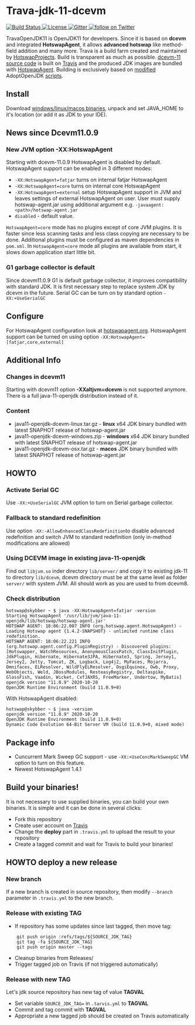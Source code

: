 Trava-jdk-11-dcevm
==================
<p align="left">
    <a href="https://travis-ci.org/TravaOpenJDK/trava-jdk-11-dcevm">
        <img src="https://api.travis-ci.org/TravaOpenJDK/trava-jdk-11-dcevm.svg" alt="Build Status">
    </a>
    <a href="http://www.apache.org/licenses/LICENSE-2.0.html">
        <img src="http://img.shields.io/:license-apache-blue.svg" alt="License">
    </a>
    <a href="https://gitter.im/HotswapProjects/user">
        <img src="https://badges.gitter.im/Join%20Chat.svg" alt="Gitter">
    </a>
    <a href="https://twitter.com/intent/follow?screen_name=HSwapAgent">
        <img src="https://img.shields.io/twitter/follow/HSwapAgent.svg?style=social&logo=twitter" alt="follow on Twitter">
    </a>
</p>

TravaOpenJDK11 is OpenJDK11 for developers. Since it is based on **dcevm** and integrated **HotswapAgent**, it allows **advanced hotswap** like method-field addition and many more. Trava is a build farm created and maintained by [HotswapProjects](https://github.com/HotswapProjects). Build is transparent as much as possible. [dcevm-11 source code](https://github.com/HotswapProjects/openjdk-jdk11u-dcevm) is built on [Travis](https://travis-ci.org/TravaOpenJDK/trava-jdk-11-dcevm) and the produced JDK images are bundled with [HotswapAgent](https://github.com/HotswapProjects/HotswapAgent). Building is exclusively based on [modified](https://github.com/TravaOpenJDK/openjdk-build/tree/travaopenjdk) AdoptOpenJDK [scripts](https://github.com/AdoptOpenJDK/openjdk-build).

## Install
Download [windows/linux/macos binaries](https://github.com/TravaOpenJDK/trava-jdk-11-dcevm/releases), unpack and set JAVA_HOME to it's location (or add it as JDK to your IDE).

##  News since Dcevm11.0.9 

### New JVM option -XX:HotswapAgent 
Starting with dcevm-11.0.9 HotswapAgent is disabled by default. HotswapAgent support can be enabled in 3 different modes:
- `-XX:HotswapAgent=fatjar` turns on internal fatjar HotswapAgent
- `-XX:HotswapAgent=core` turns on internal core HotswapAgent
- `-XX:HotswapAgent=external` setup HotswapAgent support in JVM and leaves settings of external HotswapAgent on user. User must supply hotswap-agent.jar using additional argument e.g. `-javaagent:<path>/hotswap-agent.jar`
- `disabled` - default value.

`HotswapAgent=core` mode has no plugins except of core JVM plugins. It is faster since less scanning tasks and less class copying are necessary to be done. Additional plugins must be configured as maven dependencies in `pom.xml`. In `HotswapAgent=core` mode all plugins are available from start, it slows down application start little bit.

### G1 garbage collector is default
Since dcevm11.0.9 G1 is default garbage collector, it improves compatibility with standard JDK. It is first necessary step to replace system JDK by dcevm in the future. Serial GC can be turn on by standard option `-XX:+UseSerialGC`

## Configure
For HotswapAgent configuration look at [hotswapagent.org](http://hotswapagent.org/). HotswapAgent support can be turned on using option `-XX:HotswapAgent=[fatjar,core,external]`

## Additional Info

### Changes in dcevm11
Starting with dcevm11 option **-XXaltjvm=dcevm** is not supported anymore. There is a full java-11-openjdk distribution instead of it.

### Content
* java11-openjdk-dcevm-linux.tar.gz - **linux** x64 JDK binary bundled with latest SNAPHOT release of hotswap-agent.jar
* java11-openjdk-dcevm-windows.zip - **windows** x64 JDK binary bundled with latest SNAPHOT release of hotswap-agent.jar
* java11-openjdk-dcevm-osx.tar.gz - **macos** JDK binary bundled with latest SNAPHOT release of hotswap-agent.jar

## HOWTO

### Activate Serial GC
Use `-XX:+UseSerialGC` JVM option to turn on Serial garbage collector. 

### Fallback to standard redefinition
Use option `-XX:-AllowEnhancedClassRedefinition`to disable advanced redefinition and switch JVM to standard redefinition (only in-method modifications are allowed)

### Using DCEVM image in existing java-11-openjdk
Find out `libjvm.so` inder directory `lib/server/` and copy it to existing jdk-11 to directory `lib/dcevm`, dcevm directory must be at the same level as folder `server/` with system JVM. All should work as you are used to from dcevm8. 

### Check distribution
```
hotswap@skybber ~ $ java -XX:HotswapAgent=fatjar -version
Starting HotswapAgent '/usr/lib/jvm/java-11-openjdk/lib/hotswap/hotswap-agent.jar'
HOTSWAP AGENT: 18:06:22.007 INFO (org.hotswap.agent.HotswapAgent) - Loading Hotswap agent {1.4.2-SNAPSHOT} - unlimited runtime class redefinition.
HOTSWAP AGENT: 18:06:22.221 INFO (org.hotswap.agent.config.PluginRegistry) - Discovered plugins: [Hotswapper, WatchResources, AnonymousClassPatch, ClassInitPlugin, JdkPlugin, Hibernate, Hibernate3JPA, Hibernate3, Spring, Jersey1, Jersey2, Jetty, Tomcat, ZK, Logback, Log4j2, MyFaces, Mojarra, Omnifaces, ELResolver, WildFlyELResolver, OsgiEquinox, Owb, Proxy, WebObjects, Weld, JBossModules, ResteasyRegistry, Deltaspike, GlassFish, Vaadin, Wicket, CxfJAXRS, FreeMarker, Undertow, MyBatis]
openjdk version "11.0.9" 2020-10-20
OpenJDK Runtime Environment (build 11.0.9+0)
```
With HotswapAgent disabled:

```
hotswap@skybber ~ $ java -version
openjdk version "11.0.9" 2020-10-20
OpenJDK Runtime Environment (build 11.0.9+0)
Dynamic Code Evolution 64-Bit Server VM (build 11.0.9+0, mixed mode)

```

## Package info
* Cuncurrent Mark Sweep GC support - use `-XX:+UseConcMarkSweepGC` VM option to turn on this feature.
* Newest HotswapAgent 1.4.1


## Build your binaries!
It is not necessary to use supplied binaries, you can build your own binaries. It is simple and it can be done in several
clicks:

* Fork this repository
* Create user account on [Travis](https://travis-ci.org/)
* Change the **deploy** part in `.travis.yml` to upload the result to your repository
* Create a tagged commit and wait for Travis to build your binaries!


## HOWTO deploy a new release

### New branch
If a new branch is created in source repository, then modify `--branch` parameter in `.travis.yml` to the new branch.

### Release with existing TAG
* If repository has some updates since last tagged, then move tag:
```
    git push origin :refs/tags/${SOURCE_JDK_TAG}
    git tag -fa ${SOURCE_JDK_TAG}
    git push origin master --tags
```
* Cleanup binaries from Releases/
* Trigger tagged job on Travis (if not triggered automatically)

### Release with new TAG
Let's jdk source repository has new tag of value **TAGVAL**
* Set variable `SOURCE_JDK_TAG=` in `.tarvis.yml` to **TAGVAL**
* Commit and tag commit with **TAGVAL**
* Appropriate a new tagged job should be created on Travis automatically
